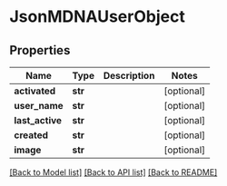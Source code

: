 # JsonMDNAUserObject


## Properties
Name | Type | Description | Notes
------------ | ------------- | ------------- | -------------
**activated** | **str** |  | [optional] 
**user_name** | **str** |  | [optional] 
**last_active** | **str** |  | [optional] 
**created** | **str** |  | [optional] 
**image** | **str** |  | [optional] 

[[Back to Model list]](../README.md#documentation-for-models) [[Back to API list]](../README.md#documentation-for-api-endpoints) [[Back to README]](../README.md)


